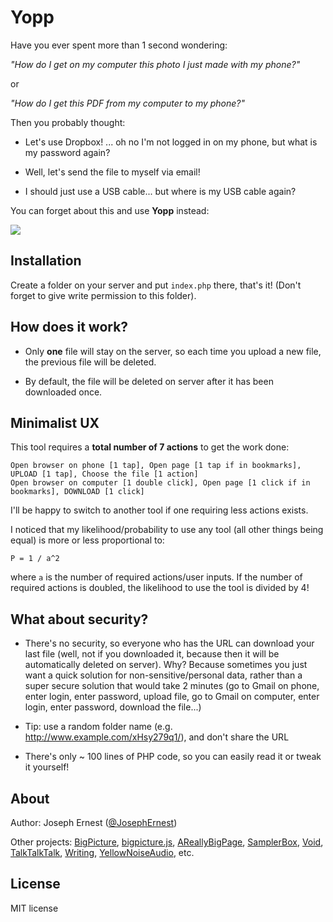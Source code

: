 Yopp
====

Have you ever spent more than 1 second wondering:

*"How do I get on my computer this photo I just made with my phone?"*

or

*"How do I get this PDF from my computer to my phone?"*

Then you probably thought:

* Let's use Dropbox! ... oh no I'm not logged in on my phone, but what is my password again?

* Well, let's send the file to myself via email!

* I should just use a USB cable... but where is my USB cable again?

You can forget about this and use **Yopp** instead:

<img src="https://i.imgur.com/QzpdbzA.gif" />


Installation
----
Create a folder on your server and put `index.php` there, that's it! (Don't forget to give write permission to this folder).

How does it work?
----

* Only **one** file will stay on the server, so each time you upload a new file, the previous file will be deleted.

* By default, the file will be deleted on server after it has been downloaded once.

Minimalist UX
----

This tool requires a **total number of 7 actions** to get the work done:

    Open browser on phone [1 tap], Open page [1 tap if in bookmarks], UPLOAD [1 tap], Choose the file [1 action]
    Open browser on computer [1 double click], Open page [1 click if in bookmarks], DOWNLOAD [1 click]
    
I'll be happy to switch to another tool if one requiring less actions exists.

I noticed that my likelihood/probability to use any tool (all other things being equal) is more or less proportional to:

    P = 1 / a^2
    
where `a` is the number of required actions/user inputs. If the number of required actions is doubled, the likelihood to use the tool is divided by 4!


What about security?
----

* There's no security, so everyone who has the URL can download your last file (well, not if you downloaded it, because then it will be automatically deleted on server). Why? Because sometimes you just want a quick solution for non-sensitive/personal data, rather than a super secure solution that would take 2 minutes (go to Gmail on phone, enter login, enter password, upload file, go to Gmail on computer, enter login, enter password, download the file...)

* Tip: use a random folder name (e.g. http://www.example.com/xHsy279q1/), and don't share the URL

* There's only ~ 100 lines of PHP code, so you can easily read it or tweak it yourself!

About
----

Author: Joseph Ernest ([@JosephErnest](https://twitter.com/JosephErnest))

Other projects: [BigPicture](http://bigpicture.bi), [bigpicture.js](https://github.com/josephernest/bigpicture.js), [AReallyBigPage](https://github.com/josephernest/AReallyBigPage), [SamplerBox](http://www.samplerbox.org), [Void](http://www.thisisvoid.org), [TalkTalkTalk](https://github.com/josephernest/TalkTalkTalk), [Writing](https://github.com/josephernest/writing), [YellowNoiseAudio](http://www.yellownoiseaudio.com), etc.

License
----
MIT license
